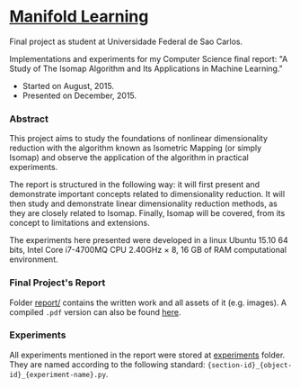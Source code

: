 # [Manifold Learning](http://github.com/lucasdavid/manifold-learning)

Final project as student at Universidade Federal de Sao Carlos.

Implementations and experiments for my Computer Science final report:
"A Study of The Isomap Algorithm and Its Applications in Machine Learning."

* Started on August, 2015.
* Presented on December, 2015.

### Abstract

This project aims to study the foundations of nonlinear dimensionality reduction with the algorithm
known as Isometric Mapping (or simply Isomap) and observe the application of the algorithm in practical
experiments.

The report is structured in the following way: it will first present and demonstrate important concepts
related to dimensionality reduction. It will then study and demonstrate linear dimensionality reduction
methods, as they are closely related to Isomap. Finally, Isomap will be covered, from its concept to
limitations and extensions.

The experiments here presented were developed in a linux Ubuntu 15.10 64 bits, Intel Core i7-4700MQ
CPU 2.40GHz × 8, 16 GB of RAM computational environment.

### Final Project's Report

Folder [report/](report) contains the written work and all assets of it (e.g. images).
A compiled `.pdf` version can also be found [here](report/report.pdf).

### Experiments

All experiments mentioned in the report were stored at [experiments](experiments) folder.
They are named according to the following standard: `{section-id}_{object-id}_{experiment-name}.py`.
